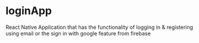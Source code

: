 # loginApp

React Native Application that has the functionality of logging in & registering using email or the sign in with google feature from firebase

